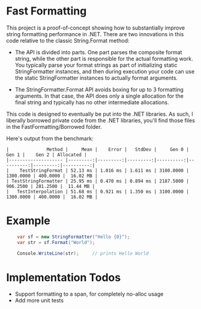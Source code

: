 # Fast Formatting

This project is a proof-of-concept showing how to substantially improve string formatting performance in .NET.
There are two innovations in this code relative to the classic String.Format method:

* The API is divided into parts. One part parses the composite format string, while
the other part is responsible for the actual formatting work. You typically parse
your format strings as part of initializing static StringFormatter instances,
and then during execution your code can use the static StringFormatter instances
to actually format arguments.

* The StringFormatter.Format API avoids boxing for up to 3 formatting arguments.
In that case, the API does only a single allocation for the final string and typically
has no other intermediate allocations.

This code is designed to eventually be put into the .NET libraries. As such,
I liberally borrowed private code from the .NET libraries, you'll find those 
files in the FastFormatting/Borrowed folder.

Here's output from the benchmark:

```
|              Method |     Mean |    Error |   StdDev |     Gen 0 |     Gen 1 |    Gen 2 | Allocated |
|-------------------- |---------:|---------:|---------:|----------:|----------:|---------:|----------:|
|    TestStringFormat | 52.13 ms | 1.016 ms | 1.611 ms | 3100.0000 | 1300.0000 | 400.0000 |  16.02 MB |
| TestStringFormatter | 25.95 ms | 0.470 ms | 0.894 ms | 2187.5000 |  906.2500 | 281.2500 |  11.44 MB |
|   TestInterpolation | 51.68 ms | 0.921 ms | 1.350 ms | 3100.0000 | 1300.0000 | 400.0000 |  16.02 MB |
```

# Example

```csharp
    var sf = new StringFormatter("Hello {0}");
    var str = sf.Format("World");

    Console.WriteLine(str);     // prints Hello World
```
# Implementation Todos

* Support formatting to a span, for completely no-alloc usage
* Add more unit tests
